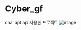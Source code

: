 # Cyber_gf
chat apt api 사용한 프로젝트
![image](https://github.com/Polarvear/Cyber_gf/assets/86844796/c24425d6-6d9e-4e37-86b7-7292de87bf6e)

